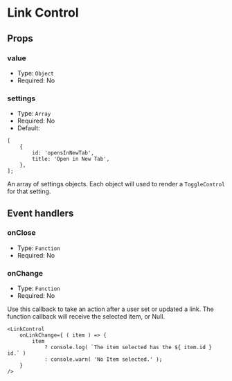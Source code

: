 # Link Control

## Props

### value

- Type: `Object`
- Required: No

### settings

- Type: `Array`
- Required: No
- Default: 
```
[
	{
		id: 'opensInNewTab',
		title: 'Open in New Tab',
	},
];
```

An array of settings objects. Each object will used to render a `ToggleControl` for that setting.

## Event handlers

### onClose

- Type: `Function`
- Required: No

### onChange

- Type: `Function`
- Required: No

Use this callback to take an action after a user set or updated a link.
The function callback will receive the selected item, or Null.

```es6
<LinkControl
	onLinkChange={ ( item ) => {
		item
			? console.log( `The item selected has the ${ item.id } id.` )
			: console.warn( 'No Item selected.' );
	}
/> 
```


